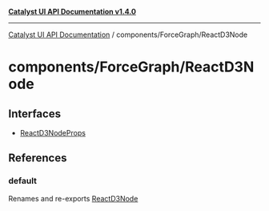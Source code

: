 [**Catalyst UI API Documentation v1.4.0**](../../../README.md)

---

[Catalyst UI API Documentation](../../../README.md) / components/ForceGraph/ReactD3Node

# components/ForceGraph/ReactD3Node

## Interfaces

- [ReactD3NodeProps](interfaces/ReactD3NodeProps.md)

## References

### default

Renames and re-exports [ReactD3Node](../variables/ReactD3Node.md)
